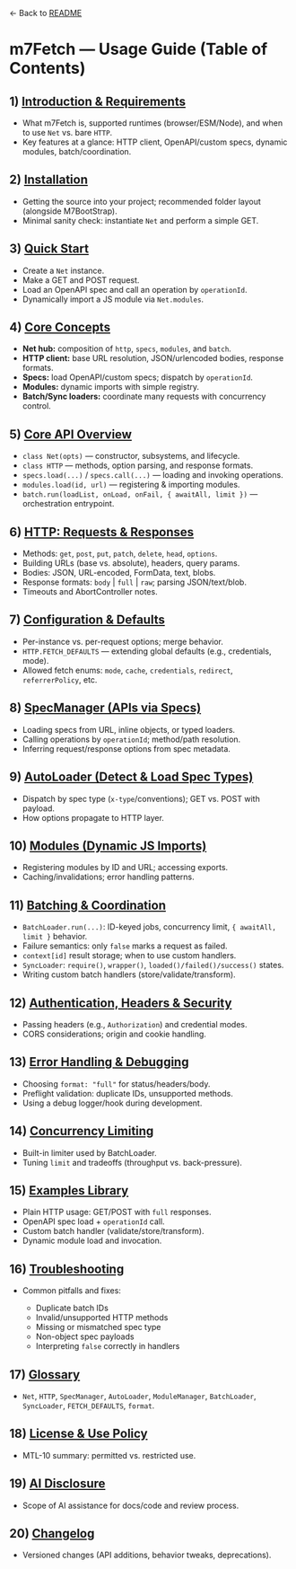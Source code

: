 ← Back to [README](../../README.md)

# m7Fetch — Usage Guide (Table of Contents)

## 1) [Introduction & Requirements](./INTRODUCTION.md)

* What m7Fetch is, supported runtimes (browser/ESM/Node), and when to use `Net` vs. bare `HTTP`.
* Key features at a glance: HTTP client, OpenAPI/custom specs, dynamic modules, batch/coordination.

## 2) [Installation](./INSTALLATION.md)

* Getting the source into your project; recommended folder layout (alongside M7BootStrap).
* Minimal sanity check: instantiate `Net` and perform a simple GET.

## 3) [Quick Start](./QUICK_START.md)

* Create a `Net` instance.
* Make a GET and POST request.
* Load an OpenAPI spec and call an operation by `operationId`.
* Dynamically import a JS module via `Net.modules`.

## 4) [Core Concepts](./BASIC_CONCEPTS.md)

* **Net hub:** composition of `http`, `specs`, `modules`, and `batch`.
* **HTTP client:** base URL resolution, JSON/urlencoded bodies, response formats.
* **Specs:** load OpenAPI/custom specs; dispatch by `operationId`.
* **Modules:** dynamic imports with simple registry.
* **Batch/Sync loaders:** coordinate many requests with concurrency control.

## 5) [Core API Overview](./CORE_API_OVERVIEW.md)

* `class Net(opts)` — constructor, subsystems, and lifecycle.
* `class HTTP` — methods, option parsing, and response formats.
* `specs.load(...)` / `specs.call(...)` — loading and invoking operations.
* `modules.load(id, url)` — registering & importing modules.
* `batch.run(loadList, onLoad, onFail, { awaitAll, limit })` — orchestration entrypoint.

## 6) [HTTP: Requests & Responses](./HTTP_GUIDE.md)

* Methods: `get`, `post`, `put`, `patch`, `delete`, `head`, `options`.
* Building URLs (base vs. absolute), headers, query params.
* Bodies: JSON, URL-encoded, FormData, text, blobs.
* Response formats: `body` | `full` | `raw`; parsing JSON/text/blob.
* Timeouts and AbortController notes.

## 7) [Configuration & Defaults](./CONFIGURATION_AND_DEFAULTS.md)

* Per-instance vs. per-request options; merge behavior.
* `HTTP.FETCH_DEFAULTS` — extending global defaults (e.g., credentials, mode).
* Allowed fetch enums: `mode`, `cache`, `credentials`, `redirect`, `referrerPolicy`, etc.

## 8) [SpecManager (APIs via Specs)](./SPEC_MANAGER.md)

* Loading specs from URL, inline objects, or typed loaders.
* Calling operations by `operationId`; method/path resolution.
* Inferring request/response options from spec metadata.

## 9) [AutoLoader (Detect & Load Spec Types)](./AUTOLOADER.md)

* Dispatch by spec type (`x-type`/conventions); GET vs. POST with payload.
* How options propagate to HTTP layer.

## 10) [Modules (Dynamic JS Imports)](./MODULES.md)

* Registering modules by ID and URL; accessing exports.
* Caching/invalidations; error handling patterns.

## 11) [Batching & Coordination](./BATCHING_AND_COORDINATION.md)

* `BatchLoader.run(...)`: ID-keyed jobs, concurrency limit, `{ awaitAll, limit }` behavior.
* Failure semantics: only `false` marks a request as failed.
* `context[id]` result storage; when to use custom handlers.
* `SyncLoader`: `require()`, `wrapper()`, `loaded()/failed()/success()` states.
* Writing custom batch handlers (store/validate/transform).

## 12) [Authentication, Headers & Security](./AUTHENTICATION_AND_SECURITY.md)

* Passing headers (e.g., `Authorization`) and credential modes.
* CORS considerations; origin and cookie handling.

## 13) [Error Handling & Debugging](./ERROR_HANDLING_AND_DEBUGGING.md)

* Choosing `format: "full"` for status/headers/body.
* Preflight validation: duplicate IDs, unsupported methods.
* Using a debug logger/hook during development.

## 14) [Concurrency Limiting](./CONCURRENCY_LIMITING.md)

* Built-in limiter used by BatchLoader.
* Tuning `limit` and tradeoffs (throughput vs. back-pressure).

## 15) [Examples Library](./EXAMPLES_LIBRARY.md)

* Plain HTTP usage: GET/POST with `full` responses.
* OpenAPI spec load + `operationId` call.
* Custom batch handler (validate/store/transform).
* Dynamic module load and invocation.

## 16) [Troubleshooting](./TROUBLESHOOTING.md)

* Common pitfalls and fixes:

  * Duplicate batch IDs
  * Invalid/unsupported HTTP methods
  * Missing or mismatched spec type
  * Non-object spec payloads
  * Interpreting `false` correctly in handlers

## 17) [Glossary](./GLOSSARY.md)

* `Net`, `HTTP`, `SpecManager`, `AutoLoader`, `ModuleManager`, `BatchLoader`, `SyncLoader`, `FETCH_DEFAULTS`, `format`.

## 18) [License & Use Policy](../USE_POLICY.md)

* MTL-10 summary: permitted vs. restricted use.

## 19) [AI Disclosure](../AI_DISCLOSURE.md)

* Scope of AI assistance for docs/code and review process.

## 20) [Changelog](../CHANGELOG.md)

* Versioned changes (API additions, behavior tweaks, deprecations).
